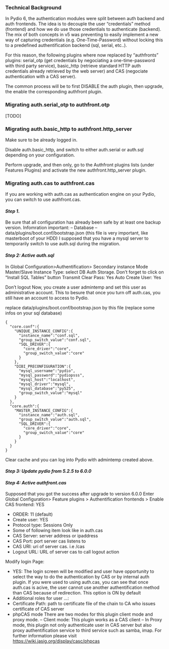 ### Technical Background
In Pydio 6, the authentication modules were split between auth backend and auth frontends. The idea is to decouple the user “credentials” method (frontend) and how we do use those credentials to authenticate (backend). The mix of both concepts in v5 was preventing to easily implement a new way of capturing credentials (e.g. One-Time-Password) without locking this to a predefined authentification backend (sql, serial, etc..).

For this reason, the following plugins where now replaced by “authfronts” plugins: serial_otp (get credentials by negociating a one-time-password with third party service), basic_http (retrieve standard HTTP auth credentials already retrieved by the web server) and CAS (negociate authentication with a CAS server).

The common process will be to first DISABLE the auth plugin, then upgrade, the enable the corresponding authfront plugin.

### Migrating auth.serial_otp to authfront.otp
[TODO]

### Migrating auth.basic_http to authfront.http_server
Make sure to be already logged in.

Disable auth.basic_http, and switch to either auth.serial or auth.sql depending on your configuration.

Perform upgrade, and then only, go to the Authfront plugins lists (under Features Plugins) and activate the new authfront.http_server plugin.

### Migrating auth.cas to authfront.cas
If you are working with auth.cas as authentication engine on your Pydio, you can switch to use authfront.cas.

#### _Step 1_.

Be sure that all configuration has already been safe by at least one backup version.
Infomration important:
– Database
– data/plugins/boot.conf/bootstrap.json (this file is very important, like masterboot of your HDD)
I supposed that you have a mysql server to temporarily switch to use auth.sql during the migration.

#### _Step 2: Active auth.sql_

In Global Configuration>Authentification> Secondary instance
Mode Master/Slave
Instance Type: select DB Auth Storage. Don’t forget to click on “Install SQL Tables” button
Transmit Clear Pass: Yes
Auto Create User: Yes

Don’t logout
Now, you create a user admintemp and set this user as administrative account. This to besure that once you turn off auth.cas, you still have an account to access to Pydio.

replace data/plugins/boot.conf/bootstrap.json by this file (replace some infos on your sql database)

    {
      "core.conf":{
        "UNIQUE_INSTANCE_CONFIG":{
          "instance_name":"conf.sql",
          "group_switch_value":"conf.sql",
          "SQL_DRIVER":{
            "core_driver":"core",
            "group_switch_value":"core"
          }
        },
        "DIBI_PRECONFIGURATION":{
          "mysql_username":"pydio",
          "mysql_password":"pydiopsss",
          "mysql_host":"localhost",
          "mysql_driver":"mysql",
          "mysql_database":"py525",
          "group_switch_value":"mysql"
        }
      },
      "core.auth":{
        "MASTER_INSTANCE_CONFIG":{
          "instance_name":"auth.sql",
          "group_switch_value":"auth.sql",
          "SQL_DRIVER":{
            "core_driver":"core",
            "group_switch_value":"core"
          }
        }
      }
    }

Clear cache and you can log into Pydio with admintemp created above.

#### _Step 3: Update pydio from 5.2.5 to 6.0.0_

#### _Step 4: Active authfront.cas_

Supposed that you got the success after upgrade to version 6.0.0
Enter Global Configuration> Feature plugins > Authentification frontends >
Enable CAS frontend: YES

+ ORDER: 11 (default)
+ Create user: YES
+ Protocol type: Sessions Only
+ Some of following item look like in auth.cas
+ CAS Server: server address or ipaddress
+ CAS Port: port server cas listens to
+ CAS URI: uri of server cas. i.e /cas
+ Logout URL: URL of server cas to call logout action

Modify login Page:

+ YES: The login screen will be modified and user have opportunity to select the way to do the authentication by CAS or by internal auth plugin.
If you were used to using auth.cas, you can see that once auth.cas is acive, the user cannot use another authentification method than CAS because of redirection. This option is ON by default
+ Additional roles for user …:
+ Certificate Path: path to certificate file of the chain to CA who issues certificate of CAS server
+ phpCAS mode
There are two modes for this plugin client mode and proxy mode.
– Client mode: This plugin works as a CAS client
– In Proxy mode, this plugin not only authenticate user in CAS server but also proxy authentification service to third service such as samba, imap. For further information please visit https://wiki.jasig.org/display/casc/phpcas
 